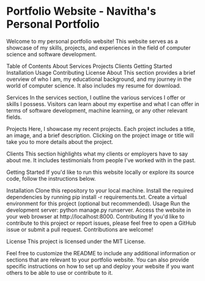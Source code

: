 # Portfolio Website - Navitha's Personal Portfolio

Welcome to my personal portfolio website! This website serves as a showcase of my skills, projects, and experiences in the field of computer science and software development.

Table of Contents
About
Services
Projects
Clients
Getting Started
Installation
Usage
Contributing
License
About
This section provides a brief overview of who I am, my educational background, and my journey in the world of computer science. It also includes my resume for download.

Services
In the services section, I outline the various services I offer or skills I possess. Visitors can learn about my expertise and what I can offer in terms of software development, machine learning, or any other relevant fields.

Projects
Here, I showcase my recent projects. Each project includes a title, an image, and a brief description. Clicking on the project image or title will take you to more details about the project.

Clients
This section highlights what my clients or employers have to say about me. It includes testimonials from people I've worked with in the past.

Getting Started
If you'd like to run this website locally or explore its source code, follow the instructions below.

Installation
Clone this repository to your local machine.
Install the required dependencies by running pip install -r requirements.txt.
Create a virtual environment for this project (optional but recommended).
Usage
Run the development server: python manage.py runserver.
Access the website in your web browser at http://localhost:8000.
Contributing
If you'd like to contribute to this project or report issues, please feel free to open a GitHub issue or submit a pull request. Contributions are welcome!

License
This project is licensed under the MIT License.

Feel free to customize the README to include any additional information or sections that are relevant to your portfolio website. You can also provide specific instructions on how to set up and deploy your website if you want others to be able to use or contribute to it.
